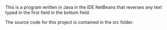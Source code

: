 This is a program written in Java in the IDE NetBeans that reverses any text typed in the first field in the bottom field.

The source code for this project is contained in the src folder. 
